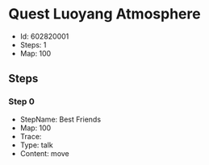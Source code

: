 # Quest Luoyang Atmosphere

- Id: 602820001
- Steps: 1
- Map: 100

## Steps

### Step 0
- StepName:  Best Friends
- Map:  100
- Trace:  
- Type:  talk
- Content:  move


